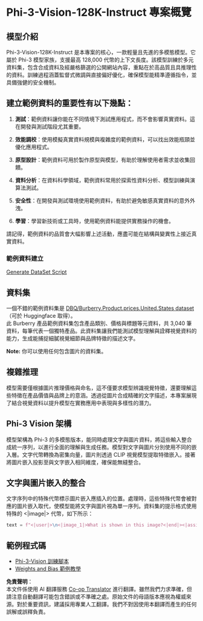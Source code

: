 <!--
CO_OP_TRANSLATOR_METADATA:
{
  "original_hash": "e0a07fd2a30fe2af30b1373df207a5bf",
  "translation_date": "2025-07-17T08:06:55+00:00",
  "source_file": "md/03.FineTuning/FineTuning_Phi-3-visionWandB.md",
  "language_code": "tw"
}
-->
# Phi-3-Vision-128K-Instruct 專案概覽

## 模型介紹

Phi-3-Vision-128K-Instruct 是本專案的核心，一款輕量且先進的多模態模型。它屬於 Phi-3 模型家族，支援最高 128,000 代幣的上下文長度。該模型訓練於多元資料集，包含合成資料及經嚴格篩選的公開網站內容，重點在於高品質且具推理性的資料。訓練過程涵蓋監督式微調與直接偏好優化，確保模型能精準遵循指令，並具備強健的安全機制。

## 建立範例資料的重要性有以下幾點：

1. **測試**：範例資料讓你能在不同情境下測試應用程式，而不會影響真實資料。這在開發與測試階段尤其重要。

2. **效能調校**：使用模擬真實資料規模與複雜度的範例資料，可以找出效能瓶頸並優化應用程式。

3. **原型設計**：範例資料可用於製作原型與模型，有助於理解使用者需求並收集回饋。

4. **資料分析**：在資料科學領域，範例資料常用於探索性資料分析、模型訓練與演算法測試。

5. **安全性**：在開發與測試環境使用範例資料，有助於避免敏感真實資料的意外外洩。

6. **學習**：學習新技術或工具時，使用範例資料能提供實務操作的機會。

請記得，範例資料的品質會大幅影響上述活動，應盡可能在結構與變異性上接近真實資料。

### 範例資料建立
[Generate DataSet Script](./CreatingSampleData.md)

## 資料集

一個不錯的範例資料集是 [DBQ/Burberry.Product.prices.United.States dataset](https://huggingface.co/datasets/DBQ/Burberry.Product.prices.United.States)（可於 Huggingface 取得）。  
此 Burberry 產品範例資料集包含產品類別、價格與標題等元資料，共 3,040 筆資料，每筆代表一個獨特產品。此資料集讓我們能測試模型理解與詮釋視覺資料的能力，生成能捕捉細膩視覺細節與品牌特徵的描述文字。

**Note:** 你可以使用任何包含圖片的資料集。

## 複雜推理

模型需要僅根據圖片推理價格與命名，這不僅要求模型辨識視覺特徵，還要理解這些特徵在產品價值與品牌上的意涵。透過從圖片合成精確的文字描述，本專案展現了結合視覺資料以提升模型在實務應用中表現與多樣性的潛力。

## Phi-3 Vision 架構

模型架構為 Phi-3 的多模態版本，能同時處理文字與圖片資料，將這些輸入整合成統一序列，以進行全面的理解與生成任務。模型對文字與圖片分別使用不同的嵌入層。文字代幣轉換為密集向量，圖片則透過 CLIP 視覺模型提取特徵嵌入。接著將圖片嵌入投影至與文字嵌入相同維度，確保能無縫整合。

## 文字與圖片嵌入的整合

文字序列中的特殊代幣標示圖片嵌入應插入的位置。處理時，這些特殊代幣會被對應的圖片嵌入取代，使模型能將文字與圖片視為單一序列。資料集的提示格式使用特殊的 <|image|> 代幣，如下所示：

```python
text = f"<|user|>\n<|image_1|>What is shown in this image?<|end|><|assistant|>\nProduct: {row['title']}, Category: {row['category3_code']}, Full Price: {row['full_price']}<|end|>"
```

## 範例程式碼
- [Phi-3-Vision 訓練腳本](../../../../code/03.Finetuning/Phi-3-vision-Trainingscript.py)
- [Weights and Bias 範例教學](https://wandb.ai/byyoung3/mlnews3/reports/How-to-fine-tune-Phi-3-vision-on-a-custom-dataset--Vmlldzo4MTEzMTg3)

**免責聲明**：  
本文件係使用 AI 翻譯服務 [Co-op Translator](https://github.com/Azure/co-op-translator) 進行翻譯。雖然我們力求準確，但請注意自動翻譯可能包含錯誤或不準確之處。原始文件的母語版本應視為權威來源。對於重要資訊，建議採用專業人工翻譯。我們不對因使用本翻譯而產生的任何誤解或誤釋負責。